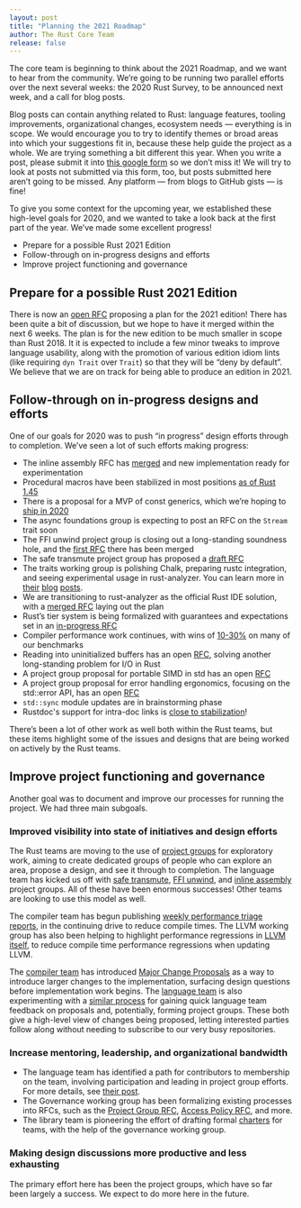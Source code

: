 ```yaml
---
layout: post
title: "Planning the 2021 Roadmap"
author: The Rust Core Team
release: false
---
```


The core team is beginning to think about the 2021 Roadmap, and we want to hear from the community. We’re going to be running two parallel efforts over the next several weeks: the 2020 Rust Survey, to be announced next week, and a call for blog posts.

Blog posts can contain anything related to Rust: language features, tooling improvements, organizational changes, ecosystem needs — everything is in scope. We would encourage you to try to identify themes or broad areas into which your suggestions fit in, because these help guide the project as a whole. We are trying something a bit different this year. When you write a post, please submit it into [this google form](https://forms.gle/Hv41uA5qJEY89XRm7) so we don’t miss it! We will try to look at posts not submitted via this form, too, but posts submitted here aren’t going to be missed. Any platform — from blogs to GitHub gists — is fine!

To give you some context for the upcoming year, we established these high-level goals for 2020, and we wanted to take a look back at the first part of the year. We’ve made some excellent progress!

- Prepare for a possible Rust 2021 Edition
- Follow-through on in-progress designs and efforts
- Improve project functioning and governance

## Prepare for a possible Rust 2021 Edition

There is now an [open RFC](https://github.com/rust-lang/rfcs/pull/2966) proposing a plan for the 2021 edition! There has been quite a bit of discussion, but we hope to have it merged within the next 6 weeks. The plan is for the new edition to be much smaller in scope than Rust 2018. It it is expected to include a few minor tweaks to improve language usability, along with the promotion of various edition idiom lints (like requiring `dyn Trait` over `Trait`) so that they will be “deny by default”. We believe that we are on track for being able to produce an edition in 2021.

## Follow-through on in-progress designs and efforts

One of our goals for 2020 was to push “in progress” design efforts through to completion. We’ve seen a lot of such efforts making progress:

- The inline assembly RFC has [merged](https://rust-lang.github.io/rfcs/2873-inline-asm.html) and new implementation ready for experimentation
- Procedural macros have been stabilized in most positions [as of Rust 1.45](https://blog.rust-lang.org/2020/07/16/Rust-1.45.0.html#stabilizing-function-like-procedural-macros-in-expressions-patterns-and-statements)
- There is a proposal for a MVP of const generics, which we’re hoping to [ship in 2020](https://without.boats/blog/shipping-const-generics/)
- The async foundations group is expecting to post an RFC on the `Stream` trait soon
- The FFI unwind project group is closing out a long-standing soundness hole, and the [first RFC](https://rust-lang.github.io/rfcs/2945-c-unwind-abi.html) there has been merged
- The safe transmute project group has proposed a [draft RFC](https://github.com/rust-lang/rfcs/pull/2981)
- The traits working group is polishing Chalk, preparing rustc integration, and seeing experimental usage in rust-analyzer. You can learn more in [their](https://blog.rust-lang.org/inside-rust/2020/03/28/traits-sprint-1.html) [blog](https://blog.rust-lang.org/inside-rust/2020/05/18/traits-sprint-2.html) [posts](https://blog.rust-lang.org/inside-rust/2020/07/17/traits-sprint-3.html).
- We are transitioning to rust-analyzer as the official Rust IDE solution, with a [merged RFC](https://rust-lang.github.io/rfcs/2912-rust-analyzer.html) laying out the plan
- Rust’s tier system is being formalized with guarantees and expectations set in an [in-progress RFC](https://github.com/rust-lang/rfcs/pull/2803)
- Compiler performance work continues, with wins of [10-30%](https://perf.rust-lang.org/compare.html?start=2020-01-01&end=&stat=instructions%3Au) on many of our benchmarks
- Reading into uninitialized buffers has an open [RFC](https://github.com/sfackler/rfcs/blob/read-buf/text/0000-read-buf.md), solving another long-standing problem for I/O in Rust
- A project group proposal for portable SIMD in std has an open [RFC](https://github.com/KodrAus/rfcs/blob/simd-pg/text/0000-stdsimd.md)
- A project group proposal for error handling ergonomics, focusing on the std::error API, has an open [RFC](https://github.com/yaahc/rfcs/blob/ehpg/text/0000-project-error-handling.md)
- `std::sync` module updates are in brainstorming phase
- Rustdoc's support for intra-doc links is [close to stabilization](https://github.com/rust-lang/rust/pull/74430)!

There’s been a lot of other work as well both within the Rust teams, but these items highlight some of the issues and designs that are being worked on actively by the Rust teams.

## Improve project functioning and governance

Another goal was to document and improve our processes for running the project. We had three main subgoals.

### Improved visibility into state of initiatives and design efforts

The Rust teams are moving to the use of [project groups](https://rust-lang.github.io/rfcs/2856-project-groups.html) for exploratory work, aiming to create dedicated groups of people who can explore an area, propose a design, and see it through to completion. The language team has kicked us off with [safe transmute](https://github.com/rust-lang/project-safe-transmute/), [FFI unwind](https://github.com/rust-lang/project-ffi-unwind/), and [inline assembly](https://github.com/rust-lang/project-inline-asm) project groups. All of these have been enormous successes! Other teams are looking to use this model as well.

The compiler team has begun publishing [weekly performance triage reports](https://github.com/rust-lang/rustc-perf/tree/master/triage), in the continuing drive to reduce compile times. The LLVM working group has also been helping to highlight performance regressions in [LLVM itself](https://nikic.github.io/2020/05/10/Make-LLVM-fast-again.html), to reduce compile time performance regressions when updating LLVM.

The [compiler team](https://github.com/rust-lang/compiler-team/) has introduced [Major Change Proposals](https://forge.rust-lang.org/compiler/mcp.html) as a way to introduce larger changes to the implementation, surfacing design questions before implementation work begins. The [language team](https://github.com/rust-lang/lang-team/) is also experimenting with a [similar process](https://lang-team.rust-lang.org/proposing_a_project.html) for gaining quick language team feedback on proposals and, potentially, forming project groups. These both give a high-level view of changes being proposed, letting interested parties follow along without needing to subscribe to our very busy repositories.

### Increase mentoring, leadership, and organizational bandwidth

- The language team has identified a path for contributors to membership on the team, involving participation and leading in project group efforts. For more details, see [their post](https://blog.rust-lang.org/inside-rust/2020/07/09/lang-team-path-to-membership.html).
- The Governance working group has been formalizing existing processes into RFCs, such as the [Project Group RFC](https://rust-lang.github.io/rfcs/2856-project-groups.html), [Access Policy RFC](https://github.com/rust-lang/rfcs/pull/2872), and more.
- The library team is pioneering the effort of drafting formal [charters](https://github.com/KodrAus/rfcs/blob/libs-governance/text/0000-libs-governance.md) for teams, with the help of the governance working group.

### Making design discussions more productive and less exhausting

The primary effort here has been the project groups, which have so far been largely a success. We expect to do more here in the future.
